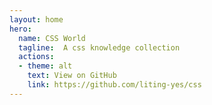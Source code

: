```yaml
---
layout: home
hero:
  name: CSS World
  tagline:  A css knowledge collection
  actions:
  - theme: alt
    text: View on GitHub
    link: https://github.com/liting-yes/css
---
```

